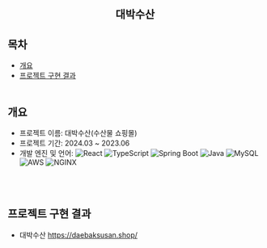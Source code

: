 <div align="center">
<h2>대박수산</h2>
</div>

## 목차
  - [개요](#개요) 
  - [프로젝트 구현 결과](#프로젝트-구현-결과)
<br><br>

## 개요
- 프로젝트 이름: 대박수산(수산물 쇼핑몰)
- 프로젝트 기간: 2024.03 ~ 2023.06
- 개발 엔진 및 언어: 
![React](https://img.shields.io/badge/React-20232A?style=for-the-badge&logo=react&logoColor=61DAFB)
![TypeScript](https://img.shields.io/badge/TypeScript-007ACC?style=for-the-badge&logo=typescript&logoColor=white)
![Spring Boot](https://img.shields.io/badge/Spring%20Boot-6DB33F?style=for-the-badge&logo=spring-boot&logoColor=white)
![Java](https://img.shields.io/badge/Java-007396?style=for-the-badge&logo=java&logoColor=white)
![MySQL](https://img.shields.io/badge/MySQL-4479A1?style=for-the-badge&logo=mysql&logoColor=white)
![AWS](https://img.shields.io/badge/AWS-232F3E?style=for-the-badge&logo=amazon-aws&logoColor=white)
![NGINX](https://img.shields.io/badge/NGINX-009639?style=for-the-badge&logo=nginx&logoColor=white)

<br><br>

## 프로젝트 구현 결과


- 대박수산 https://daebaksusan.shop/

<br><br>
